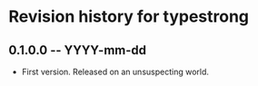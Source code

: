 # Revision history for typestrong

## 0.1.0.0 -- YYYY-mm-dd

* First version. Released on an unsuspecting world.
